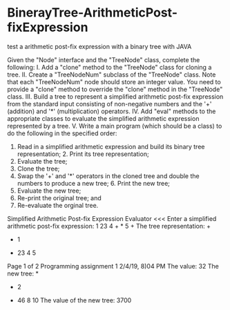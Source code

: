 # BinerayTree-ArithmeticPost-fixExpression
test a arithmetic post-fix expression with a binary tree with JAVA


Given the "Node" interface and the "TreeNode" class, complete the following:
I. Add a "clone" method to the "TreeNode" class for cloning a tree.
II. Create a "TreeNodeNum" subclass of the "TreeNode" class. Note that each "TreeNodeNum" node should
store an integer value. You need to provide a "clone" method to override the "clone" method in the
"TreeNode" class.
III. Build a tree to represent a simplified arithmetic post-fix expression from the standard input consisting
of non-negative numbers and the '+' (addition) and '*' (multiplication) operators.
IV. Add "eval" methods to the appropriate classes to evaluate the simplified arithmetic expression
represented by a tree.
V. Write a main program (which should be a class) to do the following in the specified order:
1. Read in a simplified arithmetic expression and build its binary tree representation; 2. Print its tree representation;
3. Evaluate the tree;
4. Clone the tree;
5. Swap the '+' and '*' operators in the cloned tree and double the numbers to produce a new tree; 6. Print the new tree;
7. Evaluate the new tree;
8. Re-print the original tree; and
9. Re-evaluate the orginal tree.



Simplified Arithmetic Post-fix Expression Evaluator <<< Enter a simplified arithmetic post-fix expression:
1 23 4 + * 5 +
The tree representation:
+
* 1
+ 23
4 5

Page 1 of 2
Programming assignment 1 2/4/19, 8)04 PM
The value: 32
The new tree:
*
+ 2
* 46
8 10
The value of the new tree: 3700
